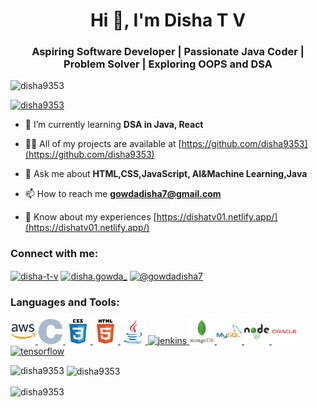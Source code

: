 <h1 align="center">Hi 👋, I'm Disha T V</h1>
<h3 align="center">Aspiring Software Developer | Passionate Java Coder | Problem Solver | Exploring OOPS and DSA</h3>

<p align="left"> <img src="https://komarev.com/ghpvc/?username=disha9353&label=Profile%20views&color=0e75b6&style=flat" alt="disha9353" /> </p>

<p align="left"> <a href="https://github.com/ryo-ma/github-profile-trophy"><img src="https://github-profile-trophy.vercel.app/?username=disha9353" alt="disha9353" /></a> </p>

- 🌱 I’m currently learning **DSA in Java, React**

- 👨‍💻 All of my projects are available at [https://github.com/disha9353](https://github.com/disha9353)

- 💬 Ask me about **HTML,CSS,JavaScript, AI&Machine Learning,Java**

- 📫 How to reach me **gowdadisha7@gmail.com**

- 📄 Know about my experiences [https://dishatv01.netlify.app/](https://dishatv01.netlify.app/)

<h3 align="left">Connect with me:</h3>
<p align="left">
<a href="https://linkedin.com/in/disha-t-v" target="blank"><img align="center" src="https://raw.githubusercontent.com/rahuldkjain/github-profile-readme-generator/master/src/images/icons/Social/linked-in-alt.svg" alt="disha-t-v" height="30" width="40" /></a>
<a href="https://instagram.com/disha.gowda_" target="blank"><img align="center" src="https://raw.githubusercontent.com/rahuldkjain/github-profile-readme-generator/master/src/images/icons/Social/instagram.svg" alt="disha.gowda_" height="30" width="40" /></a>
<a href="https://www.hackerrank.com/@gowdadisha7" target="blank"><img align="center" src="https://raw.githubusercontent.com/rahuldkjain/github-profile-readme-generator/master/src/images/icons/Social/hackerrank.svg" alt="@gowdadisha7" height="30" width="40" /></a>
</p>

<h3 align="left">Languages and Tools:</h3>
<p align="left"> <a href="https://aws.amazon.com" target="_blank" rel="noreferrer"> <img src="https://raw.githubusercontent.com/devicons/devicon/master/icons/amazonwebservices/amazonwebservices-original-wordmark.svg" alt="aws" width="40" height="40"/> </a> <a href="https://www.cprogramming.com/" target="_blank" rel="noreferrer"> <img src="https://raw.githubusercontent.com/devicons/devicon/master/icons/c/c-original.svg" alt="c" width="40" height="40"/> </a> <a href="https://www.w3schools.com/css/" target="_blank" rel="noreferrer"> <img src="https://raw.githubusercontent.com/devicons/devicon/master/icons/css3/css3-original-wordmark.svg" alt="css3" width="40" height="40"/> </a> <a href="https://www.w3.org/html/" target="_blank" rel="noreferrer"> <img src="https://raw.githubusercontent.com/devicons/devicon/master/icons/html5/html5-original-wordmark.svg" alt="html5" width="40" height="40"/> </a> <a href="https://www.java.com" target="_blank" rel="noreferrer"> <img src="https://raw.githubusercontent.com/devicons/devicon/master/icons/java/java-original.svg" alt="java" width="40" height="40"/> </a> <a href="https://www.jenkins.io" target="_blank" rel="noreferrer"> <img src="https://www.vectorlogo.zone/logos/jenkins/jenkins-icon.svg" alt="jenkins" width="40" height="40"/> </a> <a href="https://www.mongodb.com/" target="_blank" rel="noreferrer"> <img src="https://raw.githubusercontent.com/devicons/devicon/master/icons/mongodb/mongodb-original-wordmark.svg" alt="mongodb" width="40" height="40"/> </a> <a href="https://www.mysql.com/" target="_blank" rel="noreferrer"> <img src="https://raw.githubusercontent.com/devicons/devicon/master/icons/mysql/mysql-original-wordmark.svg" alt="mysql" width="40" height="40"/> </a> <a href="https://nodejs.org" target="_blank" rel="noreferrer"> <img src="https://raw.githubusercontent.com/devicons/devicon/master/icons/nodejs/nodejs-original-wordmark.svg" alt="nodejs" width="40" height="40"/> </a> <a href="https://www.oracle.com/" target="_blank" rel="noreferrer"> <img src="https://raw.githubusercontent.com/devicons/devicon/master/icons/oracle/oracle-original.svg" alt="oracle" width="40" height="40"/> </a> <a href="https://www.tensorflow.org" target="_blank" rel="noreferrer"> <img src="https://www.vectorlogo.zone/logos/tensorflow/tensorflow-icon.svg" alt="tensorflow" width="40" height="40"/> </a> </p>

<p><img align="left" src="https://github-readme-stats.vercel.app/api/top-langs?username=disha9353&show_icons=true&locale=en&layout=compact" alt="disha9353" /></p>

<p>&nbsp;<img align="center" src="https://github-readme-stats.vercel.app/api?username=disha9353&show_icons=true&locale=en" alt="disha9353" /></p>

<p><img align="center" src="https://github-readme-streak-stats.herokuapp.com/?user=disha9353&" alt="disha9353" /></p>
